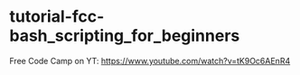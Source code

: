 # tutorial-fcc-bash_scripting_for_beginners
Free Code Camp on YT: https://www.youtube.com/watch?v=tK9Oc6AEnR4
